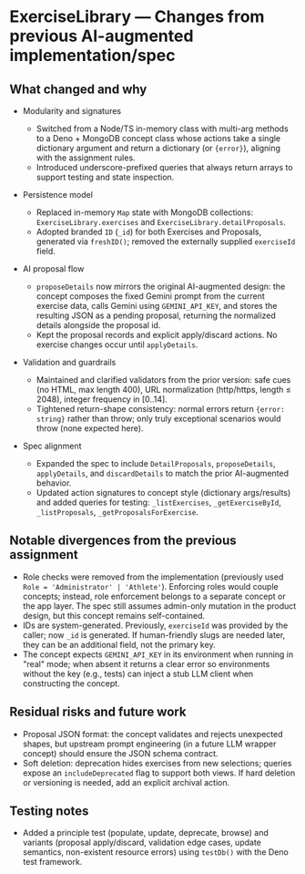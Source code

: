 # ExerciseLibrary — Changes from previous AI-augmented implementation/spec

## What changed and why

- Modularity and signatures
  - Switched from a Node/TS in-memory class with multi-arg methods to a Deno +
    MongoDB concept class whose actions take a single dictionary argument and
    return a dictionary (or `{error}`), aligning with the assignment rules.
  - Introduced underscore-prefixed queries that always return arrays to support
    testing and state inspection.

- Persistence model
  - Replaced in-memory `Map` state with MongoDB collections:
    `ExerciseLibrary.exercises` and `ExerciseLibrary.detailProposals`.
  - Adopted branded `ID` (`_id`) for both Exercises and Proposals, generated via
    `freshID()`; removed the externally supplied `exerciseId` field.

- AI proposal flow
  - `proposeDetails` now mirrors the original AI-augmented design: the concept
    composes the fixed Gemini prompt from the current exercise data, calls
    Gemini using `GEMINI_API_KEY`, and stores the resulting JSON as a pending
    proposal, returning the normalized details alongside the proposal id.
  - Kept the proposal records and explicit apply/discard actions. No exercise
    changes occur until `applyDetails`.

- Validation and guardrails
  - Maintained and clarified validators from the prior version: safe cues (no
    HTML, max length 400), URL normalization (http/https, length ≤ 2048),
    integer frequency in [0..14].
  - Tightened return-shape consistency: normal errors return `{error: string}`
    rather than throw; only truly exceptional scenarios would throw (none
    expected here).

- Spec alignment
  - Expanded the spec to include `DetailProposals`, `proposeDetails`,
    `applyDetails`, and `discardDetails` to match the prior AI-augmented
    behavior.
  - Updated action signatures to concept style (dictionary args/results) and
    added queries for testing: `_listExercises`, `_getExerciseById`,
    `_listProposals`, `_getProposalsForExercise`.

## Notable divergences from the previous assignment

- Role checks were removed from the implementation (previously used
  `Role = 'Administrator' | 'Athlete'`). Enforcing roles would couple concepts;
  instead, role enforcement belongs to a separate concept or the app layer. The
  spec still assumes admin-only mutation in the product design, but this concept
  remains self-contained.
- IDs are system-generated. Previously, `exerciseId` was provided by the caller;
  now `_id` is generated. If human-friendly slugs are needed later, they can be
  an additional field, not the primary key.
- The concept expects `GEMINI_API_KEY` in its environment when running in "real"
  mode; when absent it returns a clear error so environments without the key
  (e.g., tests) can inject a stub LLM client when constructing the concept.

## Residual risks and future work

- Proposal JSON format: the concept validates and rejects unexpected shapes, but
  upstream prompt engineering (in a future LLM wrapper concept) should ensure
  the JSON schema contract.
- Soft deletion: deprecation hides exercises from new selections; queries expose
  an `includeDeprecated` flag to support both views. If hard deletion or
  versioning is needed, add an explicit archival action.

## Testing notes

- Added a principle test (populate, update, deprecate, browse) and variants
  (proposal apply/discard, validation edge cases, update semantics, non-existent
  resource errors) using `testDb()` with the Deno test framework.
